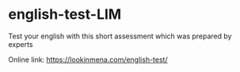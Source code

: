 # english-test-LIM
Test your english with this short assessment which was prepared by experts

Online link: https://lookinmena.com/english-test/
